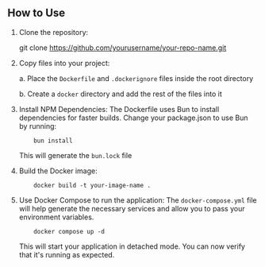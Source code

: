 ## How to Use

1. Clone the repository:
   
    git clone https://github.com/yourusername/your-repo-name.git
   

2. Copy files into your project:

   a. Place the `Dockerfile` and `.dockerignore` files inside the root directory

   b. Create a `docker` directory and add the rest of the files into it

4. Install NPM Dependencies:
    The Dockerfile uses Bun to install dependencies for faster builds.
    Change your package.json to use Bun by running:
   
    ```
        bun install
    ```
   
    This will generate the `bun.lock` file

5. Build the Docker image:
   
    ```
        docker build -t your-image-name .
    ```
   

6. Use Docker Compose to run the application:
    The `docker-compose.yml` file will help generate the necessary services and allow you to pass your environment variables.
   
    ```
        docker compose up -d
    ```

    This will start your application in detached mode. You can now verify that it's running as expected.
